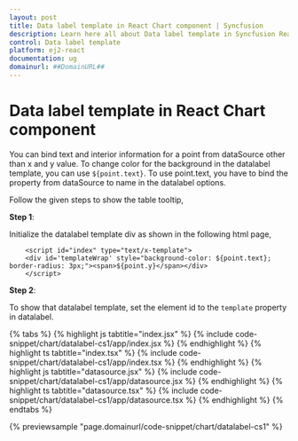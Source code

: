 ```yaml
---
layout: post
title: Data label template in React Chart component | Syncfusion
description: Learn here all about Data label template in Syncfusion React Chart component of Syncfusion Essential JS 2 and more.
control: Data label template 
platform: ej2-react
documentation: ug
domainurl: ##DomainURL##
---
```


# Data label template in React Chart component

You can bind text and interior information for a point from dataSource other than x and y value. To change color for the background in the datalabel template, you can use `${point.text}`.
To use point.text, you have to bind the property from dataSource to name in the datalabel options.

Follow the given steps to show the table tooltip,

**Step 1**:

Initialize the datalabel template div as shown in the following html page,

```
    <script id="index" type="text/x-template">
    <div id='templateWrap' style="background-color: ${point.text}; border-radius: 3px;"><span>${point.y}</span></div>
    </script>
```

**Step 2**:

To show that datalabel template, set the element id to the `template` property in datalabel.

{% tabs %}
{% highlight js tabtitle="index.jsx" %}
{% include code-snippet/chart/datalabel-cs1/app/index.jsx %}
{% endhighlight %}
{% highlight ts tabtitle="index.tsx" %}
{% include code-snippet/chart/datalabel-cs1/app/index.tsx %}
{% endhighlight %}
{% highlight js tabtitle="datasource.jsx" %}
{% include code-snippet/chart/datalabel-cs1/app/datasource.jsx %}
{% endhighlight %}
{% highlight ts tabtitle="datasource.tsx" %}
{% include code-snippet/chart/datalabel-cs1/app/datasource.tsx %}
{% endhighlight %}
{% endtabs %}

{% previewsample "page.domainurl/code-snippet/chart/datalabel-cs1" %}
